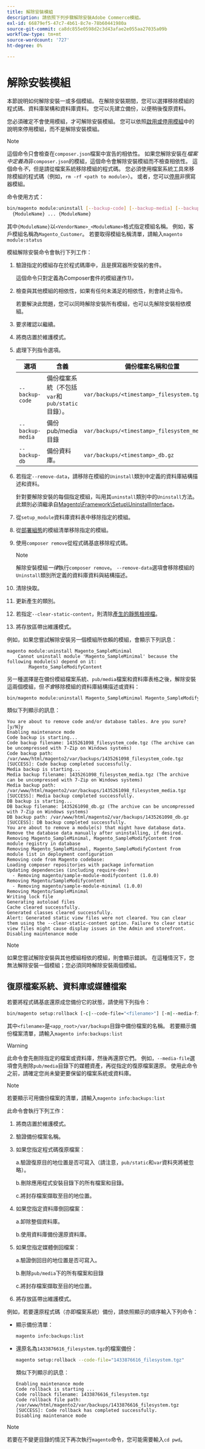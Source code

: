 ```yaml
---
title: 解除安裝模組
description: 請依照下列步驟解除安裝Adobe Commerce模組。
exl-id: 66879ef5-47c7-4b61-8c7e-78b60441980a
source-git-commit: ca8dc855e0598d2c3d43afae2e055aa27035a09b
workflow-type: tm+mt
source-wordcount: '727'
ht-degree: 0%

---
```


# 解除安裝模組

本節說明如何解除安裝一或多個模組。 在解除安裝期間，您可以選擇移除模組的程式碼、資料庫架構和資料庫資料。 您可以先建立備份，以便稍後復原資料。

您必須確定不會使用模組，才可解除安裝模組。 您可以依照[啟用或停用模組](manage-modules.md)中的說明來停用模組，而不是解除安裝模組。

>[!NOTE]
>
>這個命令只會檢查在`composer.json`檔案中宣告的相依性。 如果您解除安裝在&#x200B;_檔案中定義為_&#x200B;非`composer.json`的模組，這個命令會解除安裝模組而不檢查相依性。 這個命令&#x200B;_不_，但是請從檔案系統移除模組的程式碼。 您必須使用檔案系統工具來移除模組的程式碼（例如，`rm -rf <path to module>`）。 或者，您可以[停用](manage-modules.md)非撰寫器模組。

命令使用方式：

```bash
bin/magento module:uninstall [--backup-code] [--backup-media] [--backup-db] [-r|--remove-data] [-c|--clear-static-content] \
  {ModuleName} ... {ModuleName}
```

其中`{ModuleName}`以`<VendorName>_<ModuleName>`格式指定模組名稱。 例如，客戶模組名稱為`Magento_Customer`。 若要取得模組名稱清單，請輸入`magento module:status`

模組解除安裝命令會執行下列工作：

1. 驗證指定的模組存在於程式碼庫中，且是撰寫器所安裝的套件。

   這個命令只對定義為Composer套件的模組運作&#x200B;_1}。_

1. 檢查與其他模組的相依性，如果有任何未滿足的相依性，則會終止指令。

   若要解決此問題，您可以同時解除安裝所有模組，也可以先解除安裝相依模組。

1. 要求確認以繼續。
1. 將商店置於維護模式。
1. 處理下列指令選項。

   | 選項 | 含義 | 備份檔案名稱和位置 |
   | ---------------- | -------------------------------------------------------------------------------- | -------------------------------------------- |
   | `--backup-code` | 備份檔案系統（不包括`var`和`pub/static`目錄）。 | `var/backups/<timestamp>_filesystem.tgz` |
   | `--backup-media` | 備份pub/media目錄 | `var/backups/<timestamp>_filesystem_media.tgz` |
   | `--backup-db` | 備份資料庫。 | `var/backups/<timestamp>_db.gz` |

1. 若指定`--remove-data`，請移除在模組的`Uninstall`類別中定義的資料庫結構描述和資料。

   針對要解除安裝的每個指定模組，叫用其`uninstall`類別中的`Uninstall`方法。 此類別必須繼承自[Magento\Framework\Setup\UninstallInterface](https://github.com/magento/magento2/blob/2.4/lib/internal/Magento/Framework/Setup/UninstallInterface.php)。

1. 從`setup_module`資料庫資料表中移除指定的模組。
1. 從[部署組態](../../configuration/reference/deployment-files.md)的模組清單移除指定的模組。
1. 使用`composer remove`從程式碼基底移除程式碼。

   >[!NOTE]
   >
   >解除安裝模組&#x200B;_一律_&#x200B;執行`composer remove`。 `--remove-data`選項會移除模組的`Uninstall`類別所定義的資料庫資料與結構描述。

1. 清除快取。
1. 更新產生的類別。
1. 若指定`--clear-static-content`，則清除[產生的靜態檢視檔](../../configuration/cli/static-view-file-deployment.md)。
1. 將存放區帶出維護模式。

例如，如果您嘗試解除安裝另一個模組所依賴的模組，會顯示下列訊息：

```
magento module:uninstall Magento_SampleMinimal
    Cannot uninstall module 'Magento_SampleMinimal' because the following module(s) depend on it:
        Magento_SampleModifyContent
```

另一種選擇是在備份模組檔案系統、`pub/media`檔案和資料庫表格之後，解除安裝這兩個模組，但&#x200B;_不會_&#x200B;移除模組的資料庫結構描述或資料：

```bash
bin/magento module:uninstall Magento_SampleMinimal Magento_SampleModifyContent --backup-code --backup-media --backup-db
```

類似下列顯示的訊息：

```
You are about to remove code and/or database tables. Are you sure?[y/N]y
Enabling maintenance mode
Code backup is starting...
Code backup filename: 1435261098_filesystem_code.tgz (The archive can be uncompressed with 7-Zip on Windows systems)
Code backup path: /var/www/html/magento2/var/backups/1435261098_filesystem_code.tgz
[SUCCESS]: Code backup completed successfully.
Media backup is starting...
Media backup filename: 1435261098_filesystem_media.tgz (The archive can be uncompressed with 7-Zip on Windows systems)
Media backup path: /var/www/html/magento2/var/backups/1435261098_filesystem_media.tgz
[SUCCESS]: Media backup completed successfully.
DB backup is starting...
DB backup filename: 1435261098_db.gz (The archive can be uncompressed with 7-Zip on Windows systems)
DB backup path: /var/www/html/magento2/var/backups/1435261098_db.gz
[SUCCESS]: DB backup completed successfully.
You are about to remove a module(s) that might have database data. Remove the database data manually after uninstalling, if desired.
Removing Magento_SampleMinimal, Magento_SampleModifyContent from module registry in database
Removing Magento_SampleMinimal, Magento_SampleModifyContent from module list in deployment configuration
Removing code from Magento codebase:
Loading composer repositories with package information
Updating dependencies (including require-dev)
  - Removing magento/sample-module-modifycontent (1.0.0)
Removing Magento/SampleModifycontent
  - Removing magento/sample-module-minimal (1.0.0)
Removing Magento/SampleMinimal
Writing lock file
Generating autoload files
Cache cleared successfully.
Generated classes cleared successfully.
Alert: Generated static view files were not cleared. You can clear them using the --clear-static-content option. Failure to clear static view files might cause display issues in the Admin and storefront.
Disabling maintenance mode
```

>[!NOTE]
>
>如果您嘗試解除安裝與其他模組相依的模組，則會顯示錯誤。 在這種情況下，您無法解除安裝一個模組；您必須同時解除安裝兩個模組。

## 復原檔案系統、資料庫或媒體檔案

若要將程式碼基底還原成您備份它的狀態，請使用下列指令：

```bash
bin/magento setup:rollback [-c|--code-file="<filename>"] [-m|--media-file="<filename>"] [-d|--db-file="<filename>"]
```

其中`<filename>`是`<app_root>/var/backups`目錄中備份檔案的名稱。 若要顯示備份檔案清單，請輸入`magento info:backups:list`

>[!WARNING]
>
>此命令會先刪除指定的檔案或資料庫，然後再還原它們。 例如，`--media-file`選項會先刪除`pub/media`目錄下的媒體資產，再從指定的復原檔案還原。 使用此命令之前，請確定您尚未變更要保留的檔案系統或資料庫。

>[!NOTE]
>
>若要顯示可用備份檔案的清單，請輸入`magento info:backups:list`

此命令會執行下列工作：

1. 將商店置於維護模式。
1. 驗證備份檔案名稱。
1. 如果您指定程式碼復原檔案：

   a.驗證復原目的地位置是否可寫入（請注意，`pub/static`和`var`資料夾將被忽略）。

   b.刪除應用程式安裝目錄下的所有檔案和目錄。

   c.將封存檔案擷取至目的地位置。

1. 如果您指定資料庫倒回檔案：

   a.卸除整個資料庫。

   b.使用資料庫備份還原資料庫。

1. 如果您指定媒體倒回檔案：

   a.驗證倒回目的地位置是否可寫入。

   b.刪除`pub/media`下的所有檔案和目錄

   c.將封存檔案擷取至目的地位置。

1. 將存放區帶出維護模式。

例如，若要還原程式碼（亦即檔案系統）備份，請依照顯示的順序輸入下列命令：

* 顯示備份清單：

  ```bash
  magento info:backups:list
  ```

* 還原名為`1433876616_filesystem.tgz`的檔案備份：

  ```bash
  magento setup:rollback --code-file="1433876616_filesystem.tgz"
  ```

  類似下列顯示的訊息：

  ```
  Enabling maintenance mode
  Code rollback is starting ...
  Code rollback filename: 1433876616_filesystem.tgz
  Code rollback file path: /var/www/html/magento2/var/backups/1433876616_filesystem.tgz
  [SUCCESS]: Code rollback has completed successfully.
  Disabling maintenance mode
  ```

>[!NOTE]
>
>若要在不變更目錄的情況下再次執行`magento`命令，您可能需要輸入`cd pwd`。
